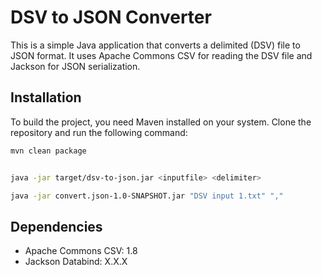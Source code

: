 # DSV to JSON Converter

This is a simple Java application that converts a delimited (DSV) file to JSON format. It uses Apache Commons CSV for reading the DSV file and Jackson for JSON serialization.

## Installation

To build the project, you need Maven installed on your system. Clone the repository and run the following command:

```sh
mvn clean package


java -jar target/dsv-to-json.jar <inputfile> <delimiter>

java -jar convert.json-1.0-SNAPSHOT.jar "DSV input 1.txt" ","
```
## Dependencies

* Apache Commons CSV: 1.8
* Jackson Databind: X.X.X
